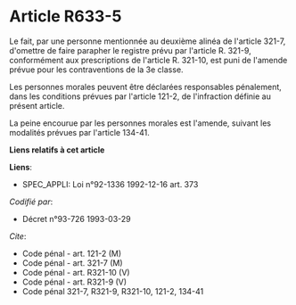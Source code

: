 # Article R633-5

Le fait, par une personne mentionnée au deuxième alinéa de l'article 321-7, d'omettre de faire parapher le registre prévu par
l'article R. 321-9, conformément aux prescriptions de l'article R. 321-10, est puni de l'amende prévue pour les
contraventions de la 3e classe.

Les personnes morales peuvent être déclarées responsables pénalement, dans les conditions prévues par l'article 121-2, de
l'infraction définie au présent article.

La peine encourue par les personnes morales est l'amende, suivant les modalités prévues par l'article 134-41.

**Liens relatifs à cet article**

**Liens**:

  - SPEC_APPLI: Loi n°92-1336 1992-12-16 art. 373

_Codifié par_:

  - Décret n°93-726 1993-03-29

_Cite_:

  - Code pénal - art. 121-2 (M)
  - Code pénal - art. 321-7 (M)
  - Code pénal - art. R321-10 (V)
  - Code pénal - art. R321-9 (V)
  - Code pénal 321-7, R321-9, R321-10, 121-2, 134-41
